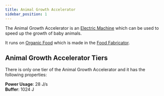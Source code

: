 ```yaml
---
title: Animal Growth Accelerator
sidebar_position: 1
---
```


The Animal Growth Accelerator is an [Electric Machine](../Electric-Machines.md) which can be used to speed up the growth of baby animals.

It runs on [Organic Food](../../Miscellaneous-Items/Miscellaneous-Items.md) which is made in the [Food Fabricator](Food-Fabricator.md).  

## Animal Growth Accelerator Tiers

There is only one tier of the Animal Growth Accelerator and it has the following properties:  

**Power Usage**: 28 J/s  
**Buffer**: 1024 J  
